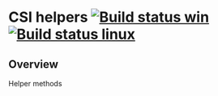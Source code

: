 # CSI helpers  [![Build status win](https://ci.appveyor.com/api/projects/status/un947849amaki29g/branch/master?svg=true)](https://ci.appveyor.com/project/karataliu/csi-helpers-azure) [![Build status linux](https://api.travis-ci.org/karataliu/csi-helpers-azure.svg?branch=ci)](https://travis-ci.org/karataliu/csi-helpers-azure)

## Overview
Helper methods